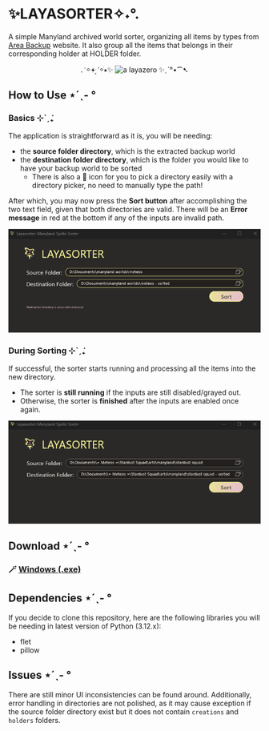 # ✨LAYASORTER✧˖°.
A simple Manyland archived world sorter, organizing all items by types from [Area Backup](https://areabackup.com/) website. It also group all the items that belongs in their corresponding holder at HOLDER folder.

<p align="center">
. ݁  ⸰𖥔 ͙ࣳ ⸰ֺ⭑✨
<img src="https://static.wikia.nocookie.net/metamo-ark/images/d/dc/Nbg13_layerzero.png/revision/latest?cb=20180711125216" alt="a layazero" width="128">
✨ˏˋ°•⁀➷
</p>

## How to Use ⋆ˊˎ- °
### **Basics ⊹ˋˏ݁₊**
The application is straightforward as it is, you will be needing:
- the **source folder directory**, which is the extracted backup world
- the **destination folder directory**, which is the folder you would like to have your backup world to be sorted
  - There is also a 📂 icon for you to pick a directory easily with a directory picker, no need to manually type the path!

After which, you may now press the **Sort button** after accomplishing the two text field, given that both directories are valid. There will be an **Error message** in red at the bottom if any of the inputs are invalid path.

<img src="https://raw.githubusercontent.com/azra-dev/Layasorter/main/assets/prototype_1.png" alt="a layazero" width="512">

### **During Sorting ⊹ˋˏ݁₊**
If successful, the sorter starts running and processing all the items into the new directory.
- The sorter is **still running** if the inputs are still disabled/grayed out.
- Otherwise, the sorter is **finished** after the inputs are enabled once again.

<img src="https://raw.githubusercontent.com/azra-dev/Layasorter/main/assets/prototype_2.png" alt="a layazero" width="512">


## Download ⋆ˊˎ- °
### 🪄 [Windows (.exe)](https://github.com/azra-dev/Layasorter/blob/main/dist/layasorter.exe)

## Dependencies ⋆ˊˎ- °
If you decide to clone this repository, here are the following libraries you will be needing in latest version of Python (3.12.x):
- flet
- pillow

## Issues ⋆ˊˎ- °
There are still minor UI inconsistencies can be found around.
Additionally, error handling in directories are not polished, as it may cause exception if the source folder directory exist but it does not contain `creations` and `holders` folders.
